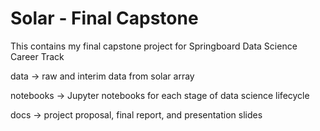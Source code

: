 # Solar - Final Capstone

This contains my final capstone project for Springboard Data Science Career Track

data -> raw and interim data from solar array

notebooks -> Jupyter notebooks for each stage of data science lifecycle

docs -> project proposal, final report, and presentation slides
